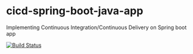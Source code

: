 # cicd-spring-boot-java-app

Implementing Continuous Integration/Continuous Delivery on Spring boot app

[![Build Status](https://app.travis-ci.com/github/django123/cicd-spring-boot-java-app.svg)](https://app.travis-ci.com/github/django123/cicd-spring-boot-java-app)

